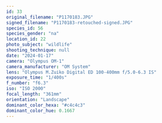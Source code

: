 ```yaml
---
id: 33
original_filename: "P1170183.JPG"
signed_filename: "P1170183-retouched-signed.JPG"
species_id: 56
species_gender: "na"
location_id: 22
photo_subject: "wildlife"
shooting_technique: null
date: "2024-01-17"
camera: "Olympus OM-1"
camera_manufacturer: "OM System"
lens: "Olympus M.Zuiko Digital ED 100-400mm f/5.0-6.3 IS"
exposure_time: "1/400s"
f_number: "f6.3"
iso: "ISO 2000"
focal_length: "361mm"
orientation: "Landscape"
dominant_color_hexa: "#c4c4c3"
dominant_color_hue: 0.1667
---
```

